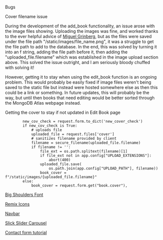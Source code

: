 

Bugs

Cover filename issue

During the development of the add_book functionality, an issue arose with the image files showing. Uploading the images was fine, and worked thanks to the ever helpful advice of [Miguel Grinberg](https://blog.miguelgrinberg.com/post/handling-file-uploads-with-flask), but as the files were saved under the file path "/static/images/file_name.png", it was a struggle to get the file path to add to the database.
In the end, this was solved by turning it into an f string, adding the file path before it, then adding the "uploaded_file.filename" which was established in the image upload section above. This solved the issue outright, and I am seriously bloody chuffed with solving it!

However, getting it to stay when using the edit_book function is an ongoing problem. This would probably be easily fixed if image files weren't being saved to the static file but instead were hosted somewhere else as then this could be a link or something. In future updates, this will probably be the way, but until then books that need editing would be better sorted through the MongoDB Atlas webpage instead.


Getting the cover to stay if not updated in Edit Book page

```
        new_cov_check = request.form.to_dict('new_cover_check')
        if new_cov_check is True:
            # uploads file
            uploaded_file = request.files['cover']
            # sanitizes filename provided by client
            filename = secure_filename(uploaded_file.filename)
            if filename != '':
                file_ext = os.path.splitext(filename)[1]
                if file_ext not in app.config["UPLOAD_EXTENSIONS"]:
                    abort(400)
                uploaded_file.save(
                    os.path.join(app.config["UPLOAD_PATH"], filename))
                book_cover = f"/static/images/{uploaded_file.filename}"
        else:
            book_cover = request.form.get("book.cover"),
```


[Big Shoulders Font](https://fonts.google.com/specimen/Big+Shoulders+Display?preview.text=ROBERT%20CLARK&preview.text_type=custom)

[Remix Icons](https://remixicon.com/)

[Navbar](https://www.youtube.com/watch?v=At4B7A4GOPg)

[Slick Slider Carousel](http://kenwheeler.github.io/slick/)

[Contact form tutorial](https://www.youtube.com/watch?v=6VGu1CwCN2Y)